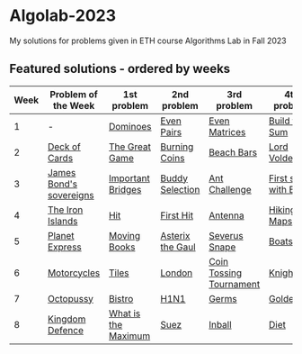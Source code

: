 # Algolab-2023
My solutions for problems given in ETH course Algorithms Lab in Fall 2023

## Featured solutions - ordered by weeks
| Week | Problem of the Week | 1st problem | 2nd problem | 3rd problem | 4th problem |
| --- | --- | --- | --- | --- | --- |
| 1 | - | [Dominoes](https://github.com/lorenzo-asquini/Algolab-2023/tree/main/problems/week%2001/Dominoes) | [Even Pairs](https://github.com/lorenzo-asquini/Algolab-2023/tree/main/problems/week%2001/Even%20Pairs) | [Even Matrices](https://github.com/lorenzo-asquini/Algolab-2023/tree/main/problems/week%2001/Even%20Matrices) | [Build the Sum](https://github.com/lorenzo-asquini/Algolab-2023/tree/main/problems/week%2001/Build%20the%20Sum) |
| 2 | [Deck of Cards](https://github.com/lorenzo-asquini/Algolab-2023/tree/main/problems/week%2002/Deck%20of%20Cards) | [The Great Game](https://github.com/lorenzo-asquini/Algolab-2023/tree/main/problems/week%2002/The%20Great%20Game) | [Burning Coins](https://github.com/lorenzo-asquini/Algolab-2023/tree/main/problems/week%2002/Burning%20Coins) | [Beach Bars](https://github.com/lorenzo-asquini/Algolab-2023/tree/main/problems/week%2002/Beach%20Bars) | [Lord Voldemort](https://github.com/lorenzo-asquini/Algolab-2023/tree/main/problems/week%2002/Lord%20Voldemort) |
| 3 | [James Bond's sovereigns](https://github.com/lorenzo-asquini/Algolab-2023/tree/main/problems/week%2003/James%20Bond's%20sovereigns) | [Important Bridges](https://github.com/lorenzo-asquini/Algolab-2023/tree/main/problems/week%2003/Important%20Bridges) | [Buddy Selection](https://github.com/lorenzo-asquini/Algolab-2023/tree/main/problems/week%2003/Buddy%20Selection) | [Ant Challenge](https://github.com/lorenzo-asquini/Algolab-2023/tree/main/problems/week%2003/Ant%20Challenge) | [First steps with BGL](https://github.com/lorenzo-asquini/Algolab-2023/tree/main/problems/week%2003/First%20steps%20with%20BGL) |
| 4 | [The Iron Islands](https://github.com/lorenzo-asquini/Algolab-2023/tree/main/problems/week%2004/The%20Iron%20Islands) | [Hit](https://github.com/lorenzo-asquini/Algolab-2023/tree/main/problems/week%2004/Hit) | [First Hit](https://github.com/lorenzo-asquini/Algolab-2023/tree/main/problems/week%2004/First%20Hit) | [Antenna](https://github.com/lorenzo-asquini/Algolab-2023/tree/main/problems/week%2004/Antenna) | [Hiking Maps](https://github.com/lorenzo-asquini/Algolab-2023/tree/main/problems/week%2004/Hiking%20Maps) |
| 5 | [Planet Express](https://github.com/lorenzo-asquini/Algolab-2023/tree/main/problems/week%2005/Planet%20Express) | [Moving Books](https://github.com/lorenzo-asquini/Algolab-2023/tree/main/problems/week%2005/Moving%20Books) | [Asterix the Gaul](https://github.com/lorenzo-asquini/Algolab-2023/tree/main/problems/week%2005/Asterix%20the%20Gaul) | [Severus Snape](https://github.com/lorenzo-asquini/Algolab-2023/tree/main/problems/week%2005/Severus%20Snape) | [Boats](https://github.com/lorenzo-asquini/Algolab-2023/tree/main/problems/week%2005/Boats) |
| 6 | [Motorcycles](https://github.com/lorenzo-asquini/Algolab-2023/tree/main/problems/week%2006/Motorcycles) | [Tiles](https://github.com/lorenzo-asquini/Algolab-2023/tree/main/problems/week%2006/Tiles) | [London](https://github.com/lorenzo-asquini/Algolab-2023/tree/main/problems/week%2006/London) | [Coin Tossing Tournament](https://github.com/lorenzo-asquini/Algolab-2023/tree/main/problems/week%2006/Coin%20Tossing%20Tournament) | [Knights](https://github.com/lorenzo-asquini/Algolab-2023/tree/main/problems/week%2006/Knights) |
| 7 | [Octopussy](https://github.com/lorenzo-asquini/Algolab-2023/tree/main/problems/week%2007/Octopussy) | [Bistro](https://github.com/lorenzo-asquini/Algolab-2023/tree/main/problems/week%2007/Bistro) | [H1N1](https://github.com/lorenzo-asquini/Algolab-2023/tree/main/problems/week%2007/H1N1) | [Germs](https://github.com/lorenzo-asquini/Algolab-2023/tree/main/problems/week%2007/Germs) | [GoldenEye](https://github.com/lorenzo-asquini/Algolab-2023/tree/main/problems/week%2007/GoldenEye) |
| 8 | [Kingdom Defence](https://github.com/lorenzo-asquini/Algolab-2023/tree/main/problems/week%2008/Kingdom%20Defence) | [What is the Maximum](https://github.com/lorenzo-asquini/Algolab-2023/tree/main/problems/week%2008/What%20is%20the%20Maximum) | [Suez](https://github.com/lorenzo-asquini/Algolab-2023/tree/main/problems/week%2008/Suez) | [Inball](https://github.com/lorenzo-asquini/Algolab-2023/tree/main/problems/week%2008/Inball) | [Diet](https://github.com/lorenzo-asquini/Algolab-2023/tree/main/problems/week%2008/Diet) |